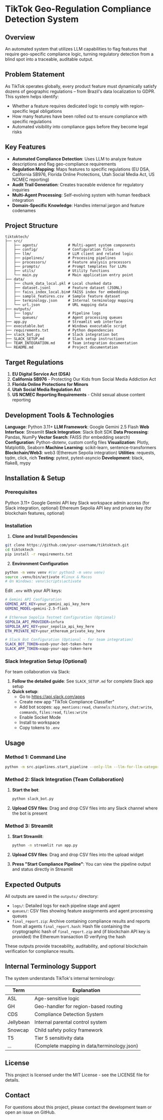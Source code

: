# TikTok Geo-Regulation Compliance Detection System

## Overview

An automated system that utilizes LLM capabilities to flag features that require geo-specific compliance logic, turning regulatory detection from a blind spot into a traceable, auditable output.

## Problem Statement

As TikTok operates globally, every product feature must dynamically satisfy dozens of geographic regulations – from Brazil's data localization to GDPR. This system helps identify:

- Whether a feature requires dedicated logic to comply with region-specific legal obligations
- How many features have been rolled out to ensure compliance with specific regulations
- Automated visibility into compliance gaps before they become legal risks

## Key Features

- **Automated Compliance Detection**: Uses LLM to analyze feature descriptions and flag geo-compliance requirements
- **Regulation Mapping**: Maps features to specific regulations (EU DSA, California SB976, Florida Online Protections, Utah Social Media Act, US NCMEC reporting)
- **Audit Trail Generation**: Creates traceable evidence for regulatory inquiries
- **Multi-Agent Processing**: Self-evolving system with human feedback integration
- **Domain-Specific Knowledge**: Handles internal jargon and feature codenames

## Project Structure

```
tiktoktech/
├── src/
│   ├── agents/              # Multi-agent system components
│   ├── config/              # Configuration files
│   ├── llm/                 # LLM client and related logic
│   ├── pipelines/           # Processing pipelines
│   ├── processors/          # Feature analysis processors
│   ├── prompts/             # Prompt templates for LLMs
│   ├── utils/               # Utility functions
│   └── main.py              # Main application entry point
├── data/
│   ├── chunk_data_local.pkl # Local chunked data
│   ├── dataset.jsonl        # Feature dataset (JSONL)
│   ├── faiss_index_local.bin# FAISS index for embeddings
│   ├── sample_features.csv  # Sample feature dataset
│   ├── terminology.json     # Internal terminology mapping
│   └── url.json             # URL mapping data
├── outputs/
│   ├── logs/                # Pipeline logs
│   └── queues/              # Agent processing queues
├── app.py                   # Streamlit web interface
├── executable.bat           # Windows executable script
├── requirements.txt         # Python dependencies
├── slack_bot.py             # Slack integration bot
├── SLACK_SETUP.md           # Slack setup instructions
├── TEAM_INTEGRATION.md      # Team integration documentation
└── README.md                # Project documentation
```

## Target Regulations

1. **EU Digital Service Act (DSA)**
2. **California SB976** - Protecting Our Kids from Social Media Addiction Act
3. **Florida Online Protections for Minors**
4. **Utah Social Media Regulation Act**
5. **US NCMEC Reporting Requirements** - Child sexual abuse content reporting

## Development Tools & Technologies

**Language**: Python 3.11+
**LLM Framework**: Google Gemini 2.5 Flash
**Web Interface**: Streamlit
**Slack Integration**: Slack Bolt SDK
**Data Processing**: Pandas, NumPy
**Vector Search**: FAISS (for embedding search)
**Configuration**: Python-dotenv, custom config files
**Visualization**: Plotly, Matplotlib, Seaborn
**Machine Learning**: scikit-learn, sentence-transformers
**Blockchain/Web3**: web3 (Ethereum Sepolia integration)
**Utilities**: requests, tqdm, click, rich
**Testing**: pytest, pytest-asyncio
**Development**: black, flake8, mypy


## Installation & Setup

### Prerequisites

Python 3.11+
Google Gemini API key
Slack workspace admin access (for Slack integration, optional)
Ethereum Sepolia API key and private key (for blockchain features, optional)

### Installation

1. **Clone and Install Dependencies**

```bash
git clone https://github.com/your-username/tiktoktech.git
cd tiktoktech
pip install -r requirements.txt
```

2. **Environment Configuration**

```bash
python -m venv venv #(or python3 -m venv venv)
source .venv/bin/activate #linux & Macos 
# On Windows: venv\Scripts\activate
```

Edit `.env` with your API keys:
```bash
# Gemini API Configuration
GEMINI_API_KEY=your_gemini_api_key_here
GEMINI_MODEL=gemini-2.5-flash

# Ethereum Sepolia Testnet Configuration (Optional)
SEPOLIA_API_PROVIDER=infura
SEPOLIA_API_KEY=your_sepolia_api_key_here
ETH_PRIVATE_KEY=your_ethereum_private_key_here

# Slack Bot Configuration (Optional - for team integration)
SLACK_BOT_TOKEN=xoxb-your-bot-token-here
SLACK_APP_TOKEN=xapp-your-app-token-here
```

### Slack Integration Setup (Optional)

For team collaboration via Slack:

1. **Follow the detailed guide**: See `SLACK_SETUP.md` for complete Slack app setup
2. **Quick setup**: 
   - Go to https://api.slack.com/apps
   - Create new app "TikTok Compliance Classifier"
   - Add bot scopes: `app_mentions:read`, `channels:history`, `chat:write`, `commands`, `files:read`, `files:write`
   - Enable Socket Mode
   - Install to workspace
   - Copy tokens to `.env`

## Usage

### Method 1: Command Line

```bash
python -m src.pipelines.start_pipeline --only-llm --llm-for-llm-categorized
```

### Method 2: Slack Integration (Team Collaboration)

1. **Start the bot**:
   ```bash
   python slack_bot.py
   ```

2. **Upload CSV files**: 
   Drag and drop CSV files into any Slack channel where the bot is present

### Method 3: Streamlit

1. **Start Streamlit**:
   ```bash
   python -m streamlit run app.py
   ```

2. **Upload CSV files**: 
   Drag and drop CSV files into the upload widget

3. **Press "Start Compliance Pipeline"**: 
   You can view the pipeline output and status directly in Streamlit

## Expected Outputs

All outputs are saved in the `outputs/` directory:

- `logs/`: Detailed logs for each pipeline stage and agent
- `queues/`: CSV files showing feature assignments and agent processing queues
- `final_report.zip`: Archive containing compliance results and reports from all agents
`final_report.hash`: Hash file containing the cryptographic hash of `final_report.zip` and (if blockchain API key is provided) the Ethereum transaction ID verifying the hash

These outputs provide traceability, auditability, and optional blockchain verification for compliance results.

## Internal Terminology Support

The system understands TikTok's internal terminology:

| Term | Explanation |
|------|-------------|
| ASL | Age-sensitive logic |
| GH | Geo-handler for region-based routing |
| CDS | Compliance Detection System |
| Jellybean | Internal parental control system |
| Snowcap | Child safety policy framework |
| T5 | Tier 5 sensitivity data |
| ... | (Complete mapping in data/terminology.json) |

## License

This project is licensed under the MIT License - see the LICENSE file for details.

## Contact

For questions about this project, please contact the development team or open an issue on GitHub.